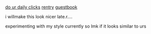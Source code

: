 [do ur daily clicks](https://arab.org/click-to-help/palestine/) [rentry](https://rentry.co/kngels) [guestbook](https://acheron.123guestbook.com)

i willmake this look nicer late.r....

experimenting with my style currently so lmk if it looks similar to urs
